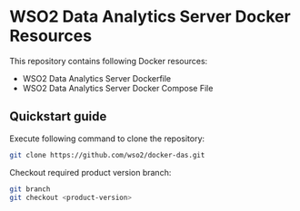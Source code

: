 # WSO2 Data Analytics Server Docker Resources

This repository contains following Docker resources:
- WSO2 Data Analytics Server Dockerfile
- WSO2 Data Analytics Server Docker Compose File

## Quickstart guide

Execute following command to clone the repository:

```bash
git clone https://github.com/wso2/docker-das.git
```

Checkout required product version branch:

```bash
git branch
git checkout <product-version>
```
